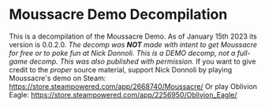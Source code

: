# Moussacre Demo Decompilation
This is a decompilation of the Moussacre Demo. As of January 15th 2023 its version is 0.0.2.0.
*The decomp was **NOT** made with intent to get Moussacre for free or to poke fun at Nick Donnoli. This is a DEMO decomp, not a full-game decomp. This was also published with permission.*
If you want to give credit to the *proper* source material, support Nick Donnoli by playing Moussacre's demo on Steam:
https://store.steampowered.com/app/2668740/Moussacre/
Or play Oblivion Eagle:
https://store.steampowered.com/app/2256950/Oblivion_Eagle/
